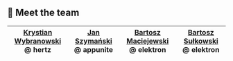## 🙌 Meet the team

| [Krystian Wybranowski](https://github.com/wybran) @ hertz | [Jan Szymański](https://github.com/konhi) @ appunite | [Bartosz Maciejewski](https://github.com/bkmac511) @ elektron | [Bartosz Sułkowski](https://github.com/Mopsior) @ elektron |
|-|-|-|-|
